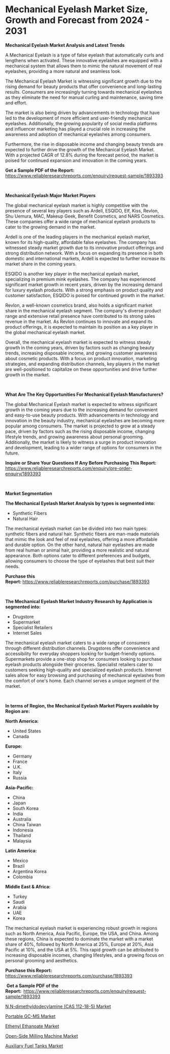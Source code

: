 <p><h1>Mechanical Eyelash Market Size, Growth and Forecast from 2024 - 2031</h1></p><p><strong>Mechanical Eyelash Market Analysis and Latest Trends</strong></p>
<p><p>A Mechanical Eyelash is a type of false eyelash that automatically curls and lengthens when activated. These innovative eyelashes are equipped with a mechanical system that allows them to mimic the natural movement of real eyelashes, providing a more natural and seamless look.</p><p>The Mechanical Eyelash Market is witnessing significant growth due to the rising demand for beauty products that offer convenience and long-lasting results. Consumers are increasingly turning towards mechanical eyelashes as they eliminate the need for manual curling and maintenance, saving time and effort.</p><p>The market is also being driven by advancements in technology that have led to the development of more efficient and user-friendly mechanical eyelashes. Additionally, the growing popularity of social media platforms and influencer marketing has played a crucial role in increasing the awareness and adoption of mechanical eyelashes among consumers.</p><p>Furthermore, the rise in disposable income and changing beauty trends are expected to further drive the growth of the Mechanical Eyelash Market. With a projected CAGR of 12.8% during the forecast period, the market is poised for continued expansion and innovation in the coming years.</p></p>
<p><strong>Get a Sample PDF of the Report:&nbsp;</strong> <a href="https://www.reliableresearchreports.com/enquiry/request-sample/1893393">https://www.reliableresearchreports.com/enquiry/request-sample/1893393</a></p>
<p>&nbsp;</p>
<p><strong>Mechanical Eyelash Major Market Players</strong></p>
<p><p>The global mechanical eyelash market is highly competitive with the presence of several key players such as Ardell, ESQIDO, Elf, Kiss, Revlon, Shu Uemura, MAC, Makeup Geek, Benefit Cosmetics, and NARS Cosmetics. These companies offer a wide range of mechanical eyelash products to cater to the growing demand in the market.</p><p>Ardell is one of the leading players in the mechanical eyelash market, known for its high-quality, affordable false eyelashes. The company has witnessed steady market growth due to its innovative product offerings and strong distribution network. With a focus on expanding its presence in both domestic and international markets, Ardell is expected to further increase its market share in the coming years.</p><p>ESQIDO is another key player in the mechanical eyelash market, specializing in premium mink eyelashes. The company has experienced significant market growth in recent years, driven by the increasing demand for luxury eyelash products. With a strong emphasis on product quality and customer satisfaction, ESQIDO is poised for continued growth in the market.</p><p>Revlon, a well-known cosmetics brand, also holds a significant market share in the mechanical eyelash segment. The company's diverse product range and extensive retail presence have contributed to its strong sales revenue in the market. As Revlon continues to innovate and expand its product offerings, it is expected to maintain its position as a key player in the global mechanical eyelash market.</p><p>Overall, the mechanical eyelash market is expected to witness steady growth in the coming years, driven by factors such as changing beauty trends, increasing disposable income, and growing customer awareness about cosmetic products. With a focus on product innovation, marketing strategies, and expanding distribution channels, key players in the market are well-positioned to capitalize on these opportunities and drive further growth in the market.</p></p>
<p>&nbsp;</p>
<p><strong>What Are The Key Opportunities For Mechanical Eyelash Manufacturers?</strong></p>
<p><p>The global Mechanical Eyelash market is expected to witness significant growth in the coming years due to the increasing demand for convenient and easy-to-use beauty products. With advancements in technology and innovation in the beauty industry, mechanical eyelashes are becoming more popular among consumers. The market is projected to grow at a steady pace, driven by factors such as the rising disposable income, changing lifestyle trends, and growing awareness about personal grooming. Additionally, the market is likely to witness a surge in product innovation and development, leading to a wider range of options for consumers in the future.</p></p>
<p><strong>Inquire or Share Your Questions If Any Before Purchasing This Report:</strong> <a href="https://www.reliableresearchreports.com/enquiry/pre-order-enquiry/1893393">https://www.reliableresearchreports.com/enquiry/pre-order-enquiry/1893393</a></p>
<p>&nbsp;</p>
<p><strong>Market Segmentation</strong></p>
<p><strong>The Mechanical Eyelash Market Analysis by types is segmented into:</strong></p>
<p><ul><li>Synthetic Fibers</li><li>Natural Hair</li></ul></p>
<p><p>The mechanical eyelash market can be divided into two main types: synthetic fibers and natural hair. Synthetic fibers are man-made materials that mimic the look and feel of real eyelashes, offering a more affordable and durable option. On the other hand, natural hair eyelashes are made from real human or animal hair, providing a more realistic and natural appearance. Both options cater to different preferences and budgets, allowing consumers to choose the type of eyelashes that best suit their needs.</p></p>
<p><strong>Purchase this Report:&nbsp;</strong><a href="https://www.reliableresearchreports.com/purchase/1893393">https://www.reliableresearchreports.com/purchase/1893393</a></p>
<p>&nbsp;</p>
<p><strong>The Mechanical Eyelash Market Industry Research by Application is segmented into:</strong></p>
<p><ul><li>Drugstore</li><li>Supermarket</li><li>Specialist Retailers</li><li>Internet Sales</li></ul></p>
<p><p>The mechanical eyelash market caters to a wide range of consumers through different distribution channels. Drugstores offer convenience and accessibility for everyday shoppers looking for budget-friendly options. Supermarkets provide a one-stop shop for consumers looking to purchase eyelash products alongside their groceries. Specialist retailers cater to customers seeking high-quality and specialized eyelash products. Internet sales allow for easy browsing and purchasing of mechanical eyelashes from the comfort of one's home. Each channel serves a unique segment of the market.</p></p>
<p>&nbsp;</p>
<p><strong>In terms of Region, the Mechanical Eyelash Market Players available by Region are:</strong></p>
<p>
    <p> <strong> North America: </strong>
        <ul>
            <li>United States</li>
            <li>Canada</li>
        </ul>
        </p> 
    <p> <strong> Europe: </strong>
        <ul>
            <li>Germany</li>
            <li>France</li>
            <li>U.K.</li>
            <li>Italy</li>
            <li>Russia</li>
        </ul>
        </p> 
    <p> <strong> Asia-Pacific: </strong>
        <ul>
            <li>China</li>
            <li>Japan</li>
            <li>South Korea</li>
            <li>India</li>
            <li>Australia</li>
            <li>China Taiwan</li>
            <li>Indonesia</li>
            <li>Thailand</li>
            <li>Malaysia</li>
        </ul>
        </p> 
    <p> <strong> Latin America: </strong>
        <ul>
            <li>Mexico</li>
            <li>Brazil</li>
            <li>Argentina Korea</li>
            <li>Colombia</li>
        </ul>
        </p> 
    <p> <strong> Middle East & Africa: </strong>
        <ul>
            <li>Turkey</li>
            <li>Saudi</li>
            <li>Arabia</li>
            <li>UAE</li>
            <li>Korea</li>
        </ul>
    </p>
    </p>
<p><p>The mechanical eyelash market is experiencing robust growth in regions such as North America, Asia Pacific, Europe, the USA, and China. Among these regions, China is expected to dominate the market with a market share of 40%, followed by North America at 25%, Europe at 20%, Asia Pacific at 10%, and the USA at 5%. This rapid growth can be attributed to increasing disposable incomes, changing lifestyles, and a growing focus on personal grooming and aesthetics.</p></p>
<p><strong>Purchase this Report: </strong><a href="https://www.reliableresearchreports.com/purchase/1893393">https://www.reliableresearchreports.com/purchase/1893393</a></p>
<p>&nbsp;<strong>Get a Sample PDF of the Report:&nbsp;&nbsp;</strong><a href="https://www.reliableresearchreports.com/enquiry/request-sample/1893393">https://www.reliableresearchreports.com/enquiry/request-sample/1893393</a></p>
<p><strong></strong></p>
<p><p><a href="https://automatic-knee-4c7.notion.site/N-N-dimethyldodecylamine-CAS-112-18-5-Market-Research-Report-Reveals-The-Latest-Trends-And-Opportu-42c02f768bb44bf9945b3fc69acc450b">N,N-dimethyldodecylamine (CAS 112-18-5) Market</a></p><p><a href="https://angry-finch-aaf.notion.site/Portable-GC-MS-Market-Share-Market-New-Trends-Analysis-Report-By-Type-By-Application-By-End-use--7639bdd7cb2f4534b278f73ea2ff9758">Portable GC-MS Market</a></p><p><a href="https://view.publitas.com/reportprime-1/ethenyl-ethanoate-market-insights-market-players-and-forecast-till-2031/">Ethenyl Ethanoate Market</a></p><p><a href="https://pretty-mail-caf.notion.site/Open-Side-Milling-Machine-Market-Research-Report-Unlocks-Analysis-on-the-Market-Financial-Status-Ma-f61e884436004b5797a1b9cfe3ead177">Open-Side Milling Machine Market</a></p><p><a href="https://view.publitas.com/reportprime-1/auxiliary-fuel-tanks-market-size-furnishes-valuable-information-encompassing-market-share-market-trends-and-projections-spanning-from-2024-to-2031/">Auxiliary Fuel Tanks Market</a></p></p>